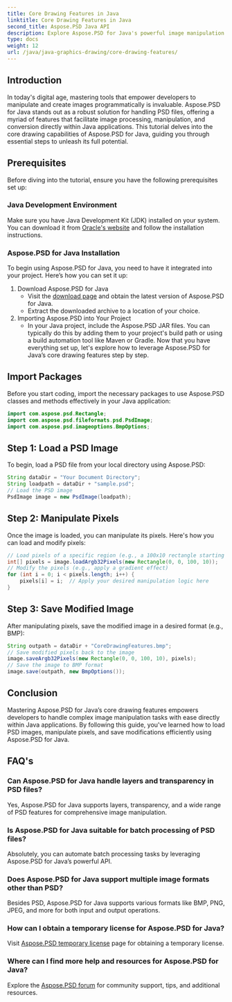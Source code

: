 ```yaml
---
title: Core Drawing Features in Java
linktitle: Core Drawing Features in Java
second_title: Aspose.PSD Java API
description: Explore Aspose.PSD for Java's powerful image manipulation capabilities. Learn how to load, manipulate, and save PSD images programmatically.
type: docs
weight: 12
url: /java/java-graphics-drawing/core-drawing-features/
---
```

## Introduction
In today's digital age, mastering tools that empower developers to manipulate and create images programmatically is invaluable. Aspose.PSD for Java stands out as a robust solution for handling PSD files, offering a myriad of features that facilitate image processing, manipulation, and conversion directly within Java applications. This tutorial delves into the core drawing capabilities of Aspose.PSD for Java, guiding you through essential steps to unleash its full potential.
## Prerequisites
Before diving into the tutorial, ensure you have the following prerequisites set up:
### Java Development Environment
Make sure you have Java Development Kit (JDK) installed on your system. You can download it from [Oracle's website](https://www.oracle.com/java/technologies/javase-jdk11-downloads.html) and follow the installation instructions.
### Aspose.PSD for Java Installation
To begin using Aspose.PSD for Java, you need to have it integrated into your project. Here’s how you can set it up:
1. Download Aspose.PSD for Java
   - Visit the [download page](https://releases.aspose.com/psd/java/) and obtain the latest version of Aspose.PSD for Java.
   - Extract the downloaded archive to a location of your choice.
2. Importing Aspose.PSD into Your Project
   - In your Java project, include the Aspose.PSD JAR files. You can typically do this by adding them to your project's build path or using a build automation tool like Maven or Gradle.
Now that you have everything set up, let's explore how to leverage Aspose.PSD for Java’s core drawing features step by step.
## Import Packages
Before you start coding, import the necessary packages to use Aspose.PSD classes and methods effectively in your Java application:
```java
import com.aspose.psd.Rectangle;
import com.aspose.psd.fileformats.psd.PsdImage;
import com.aspose.psd.imageoptions.BmpOptions;
```
## Step 1: Load a PSD Image
To begin, load a PSD file from your local directory using Aspose.PSD:
```java
String dataDir = "Your Document Directory";
String loadpath = dataDir + "sample.psd";
// Load the PSD image
PsdImage image = new PsdImage(loadpath);
```
## Step 2: Manipulate Pixels
Once the image is loaded, you can manipulate its pixels. Here's how you can load and modify pixels:
```java
// Load pixels of a specific region (e.g., a 100x10 rectangle starting from top-left corner)
int[] pixels = image.loadArgb32Pixels(new Rectangle(0, 0, 100, 10));
// Modify the pixels (e.g., apply a gradient effect)
for (int i = 0; i < pixels.length; i++) {
    pixels[i] = i;  // Apply your desired manipulation logic here
}
```
## Step 3: Save Modified Image
After manipulating pixels, save the modified image in a desired format (e.g., BMP):
```java
String outpath = dataDir + "CoreDrawingFeatures.bmp";
// Save modified pixels back to the image
image.saveArgb32Pixels(new Rectangle(0, 0, 100, 10), pixels);
// Save the image to BMP format
image.save(outpath, new BmpOptions());
```

## Conclusion
Mastering Aspose.PSD for Java’s core drawing features empowers developers to handle complex image manipulation tasks with ease directly within Java applications. By following this guide, you've learned how to load PSD images, manipulate pixels, and save modifications efficiently using Aspose.PSD for Java.
## FAQ's
### Can Aspose.PSD for Java handle layers and transparency in PSD files?
Yes, Aspose.PSD for Java supports layers, transparency, and a wide range of PSD features for comprehensive image manipulation.
### Is Aspose.PSD for Java suitable for batch processing of PSD files?
Absolutely, you can automate batch processing tasks by leveraging Aspose.PSD for Java’s powerful API.
### Does Aspose.PSD for Java support multiple image formats other than PSD?
Besides PSD, Aspose.PSD for Java supports various formats like BMP, PNG, JPEG, and more for both input and output operations.
### How can I obtain a temporary license for Aspose.PSD for Java?
Visit [Aspose.PSD temporary license](https://purchase.aspose.com/temporary-license/) page for obtaining a temporary license.
### Where can I find more help and resources for Aspose.PSD for Java?
Explore the [Aspose.PSD forum](https://forum.aspose.com/c/psd/34) for community support, tips, and additional resources.
